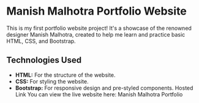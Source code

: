 # Manish Malhotra Portfolio Website

This is my first portfolio website project! It's a showcase of the renowned designer Manish Malhotra, created to help me learn and practice basic HTML, CSS, and Bootstrap.

## Technologies Used

- **HTML:** For the structure of the website.
- **CSS:** For styling the website.
- **Bootstrap:** For responsive design and pre-styled components.
Hosted Link
You can view the live website here: Manish Malhotra Portfolio
